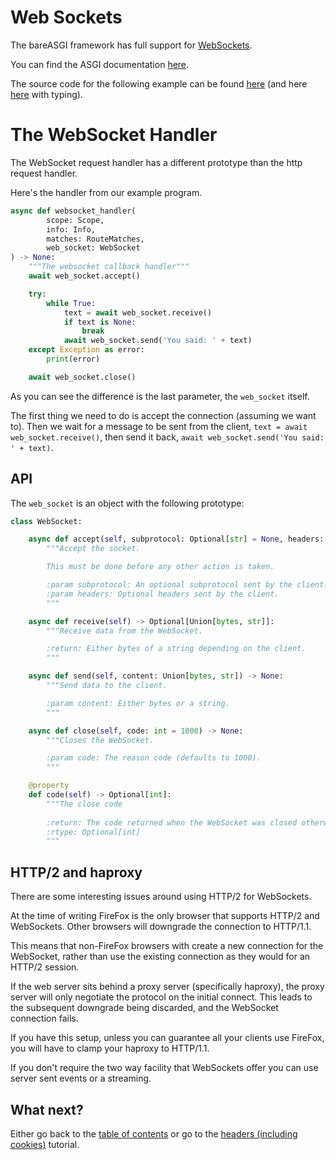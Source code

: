 # Web Sockets

The bareASGI framework has full support for 
[WebSockets](https://developer.mozilla.org/en-US/docs/Web/API/WebSocket).


You can find the ASGI documentation
[here](https://asgi.readthedocs.io/en/latest/specs/www.html#websocket).

The source code for the following example can be found
[here](../examples/web_socket_nt.py)
(and here [here](../examples/web_socket.py) with typing).

# The WebSocket Handler

The WebSocket request handler has a different prototype than the http request
handler.

Here's the handler from our example program.

```python
async def websocket_handler(
        scope: Scope,
        info: Info,
        matches: RouteMatches,
        web_socket: WebSocket
) -> None:
    """The websocket callback handler"""
    await web_socket.accept()

    try:
        while True:
            text = await web_socket.receive()
            if text is None:
                break
            await web_socket.send('You said: ' + text)
    except Exception as error:
        print(error)

    await web_socket.close()
```

As you can see the difference is the last parameter, the `web_socket` itself.

The first thing we need to do is accept the connection (assuming we want to).
Then we wait for a message to be sent from the client, 
`text = await web_socket.receive()`, then send it back,
`await web_socket.send('You said: ' + text)`.

## API

The `web_socket` is an object with the following prototype:

```python
class WebSocket:

    async def accept(self, subprotocol: Optional[str] = None, headers: Optional[List[Headers]] = None) -> None:
        """Accept the socket.

        This must be done before any other action is taken.

        :param subprotocol: An optional subprotocol sent by the client.
        :param headers: Optional headers sent by the client.
        """

    async def receive(self) -> Optional[Union[bytes, str]]:
        """Receive data from the WebSocket.

        :return: Either bytes of a string depending on the client.
        """

    async def send(self, content: Union[bytes, str]) -> None:
        """Send data to the client.

        :param content: Either bytes or a string.
        """

    async def close(self, code: int = 1000) -> None:
        """Closes the WebSocket.

        :param code: The reason code (defaults to 1000).
        """

    @property
    def code(self) -> Optional[int]:
        """The close code
        
        :return: The code returned when the WebSocket was closed otherwise None
        :rtype: Optional[int]
        """
```

## HTTP/2 and haproxy

There are some interesting issues around using HTTP/2 for WebSockets.

At the time of writing FireFox is the only browser that supports HTTP/2 and
WebSockets. Other browsers will downgrade the connection to HTTP/1.1.

This means that non-FireFox browsers with create a new connection for the
WebSocket, rather than use the existing connection as they would for an HTTP/2
session.

If the web server sits behind a proxy server (specifically haproxy), the proxy
server will only negotiate the protocol on the initial connect. This leads
to the subsequent downgrade being discarded, and the WebSocket connection fails.

If you have this setup, unless you can guarantee all your clients use FireFox,
you will have to clamp your haproxy to HTTP/1.1.

If you don't require the two way facility that WebSockets offer you can use
server sent events or a streaming.


## What next?

Either go back to the [table of contents](table-of-contents.md) or go
to the [headers (including cookies)](headers.md) tutorial.
